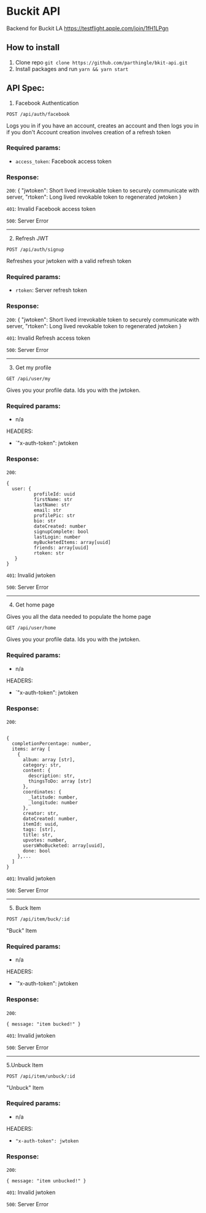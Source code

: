 # Buckit API
Backend for Buckit LA
https://testflight.apple.com/join/1fH1LPgn

## How to install

1. Clone repo `git clone https://github.com/parthingle/bkit-api.git`
2. Install packages and run `yarn && yarn start`


## API Spec:

1. Facebook Authentication 
  
`POST /api/auth/facebook`

Logs you in if you have an account, creates an account and then logs you in if you don't
Account creation involves creation of a refresh token

### Required params: 
* `access_token`: Facebook access token

### Response: 
`200`: {
  "jwtoken": Short lived irrevokable token to securely communicate with server,
  "rtoken": Long lived revokable token to regenerated jwtoken
}

`401`: Invalid Facebook access token

`500`: Server Error

------------------------------------------------------------------------------------
2. Refresh JWT 
  
`POST /api/auth/signup`

Refreshes your jwtoken with a valid refresh token


### Required params:
* `rtoken`: Server refresh token

### Response:
`200`: {
  "jwtoken": Short lived irrevokable token to securely communicate with server,
  "rtoken": Long lived revokable token to regenerated jwtoken
}

`401`: Invalid Refresh access token

`500`: Server Error

------------------------------------------------------------------------------------

3. Get my profile

`GET /api/user/my`

Gives you your profile data. Ids you with the jwtoken.

### Required params:
* n/a 

HEADERS:
* `"x-auth-token": jwtoken

### Response:
`200`: 
```
{
  user: {
          profileId: uuid
          firstName: str
          lastName: str
          email: str
          profilePic: str
          bio: str
          dateCreated: number
          signupComplete: bool
          lastLogin: number
          myBucketedItems: array[uuid]
          friends: array[uuid]
          rtoken: str
   }
}
```

`401`: Invalid jwtoken

`500`: Server Error

------------------------------------------------------------------------------------

4. Get home page

Gives you all the data needed to populate the home page

`GET /api/user/home`

Gives you your profile data. Ids you with the jwtoken.

### Required params:
* n/a 

HEADERS:
* `"x-auth-token": jwtoken

### Response:
`200`: 
```

{
  completionPercentage: number,
  items: array [
    {
      album: array [str],
      category: str,
      content: {
        description: str,
        thingsToDo: array [str]
      },
      coordinates: {
        _latitude: number,
        _longitude: number
      },
      creator: str,
      dateCreated: number,
      itemId: uuid,
      tags: [str],
      title: str,
      upvotes: number,
      usersWhoBucketed: array[uuid],
      done: bool
    },...
  ]
}
```

`401`: Invalid jwtoken

`500`: Server Error

------------------------------------------------------------------------------------

5. Buck Item


`POST /api/item/buck/:id`

"Buck" Item


### Required params:
* n/a 

HEADERS:
* `"x-auth-token": jwtoken

### Response:
`200`: 

```{ message: "item bucked!" }```


`401`: Invalid jwtoken

`500`: Server Error

------------------------------------------------------------------------------------

5.Unbuck Item


`POST /api/item/unbuck/:id`

"Unbuck" Item


### Required params:
* n/a 

HEADERS:
* `"x-auth-token": jwtoken`

### Response:
`200`: 

```{ message: "item unbucked!" }```


`401`: Invalid jwtoken

`500`: Server Error
